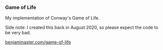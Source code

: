 
### Game of Life

My implementation of Conway's Game of Life.

Side note: I created this back in August 2020, so please expect the code to be very bad.

[benjaminaster.com/game-of-life](https://benjaminaster.com/game-of-life)
